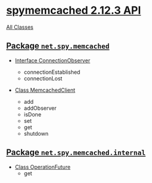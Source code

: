 # [spymemcached 2.12.3 API](https://mrhuangyuhui.gitee.io/apis/spymemcached-2.12.3-javadoc/index.html)

[All Classes](https://mrhuangyuhui.gitee.io/apis/spymemcached-2.12.3-javadoc/allclasses-frame.html)

## [Package `net.spy.memcached`](https://mrhuangyuhui.gitee.io/apis/spymemcached-2.12.3-javadoc/net/spy/memcached/package-summary.html)

- [Interface ConnectionObserver](https://mrhuangyuhui.gitee.io/apis/spymemcached-2.12.3-javadoc/net/spy/memcached/ConnectionObserver.html)
  - connectionEstablished
  - connectionLost

- [Class MemcachedClient](https://mrhuangyuhui.gitee.io/apis/spymemcached-2.12.3-javadoc/net/spy/memcached/MemcachedClient.html)
  - add
  - addObserver
  - isDone
  - set
  - get
  - shutdown

## [Package `net.spy.memcached.internal`](https://mrhuangyuhui.gitee.io/apis/spymemcached-2.12.3-javadoc/net/spy/memcached/internal/package-summary.html)

- [Class OperationFuture<T>](https://mrhuangyuhui.gitee.io/apis/spymemcached-2.12.3-javadoc/net/spy/memcached/internal/OperationFuture.html)
  - get